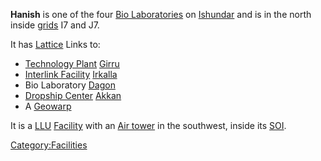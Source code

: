 **Hanish** is one of the four [Bio
Laboratories](Bio_Laboratory "wikilink") on
[Ishundar](Ishundar "wikilink") and is in the north inside
[grids](grid "wikilink") I7 and J7.

It has [Lattice](Lattice "wikilink") Links to:

-   [Technology Plant](Technology_Plant "wikilink")
    [Girru](Girru "wikilink")
-   [Interlink Facility](Interlink_Facility "wikilink")
    [Irkalla](Irkalla "wikilink")
-   Bio Laboratory [Dagon](Dagon "wikilink")
-   [Dropship Center](Dropship_Center "wikilink")
    [Akkan](Akkan "wikilink")
-   A [Geowarp](Geowarp "wikilink")

It is a [LLU](LLU "wikilink") [Facility](Facility "wikilink") with an
[Air tower](Air_tower "wikilink") in the southwest, inside its
[SOI](SOI "wikilink").

[Category:Facilities](Category:Facilities "wikilink")